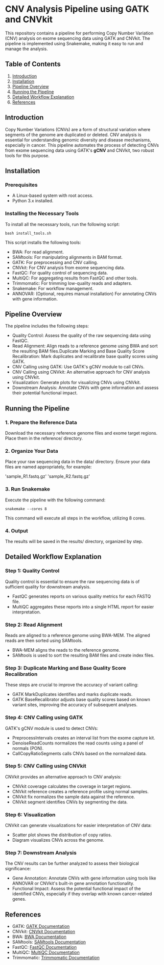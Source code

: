 # CNV Analysis Pipeline using GATK and CNVkit

This repository contains a pipeline for performing Copy Number Variation (CNV) analysis on exome sequencing data using GATK and CNVkit. The pipeline is implemented using Snakemake, making it easy to run and manage the analysis.

## Table of Contents

1. [Introduction](#introduction)
2. [Installation](#installation)
3. [Pipeline Overview](#pipeline-overview)
4. [Running the Pipeline](#running-the-pipeline)
5. [Detailed Workflow Explanation](#detailed-workflow-explanation)
6. [References](#references)

## Introduction

Copy Number Variations (CNVs) are a form of structural variation where segments of the genome are duplicated or deleted. CNV analysis is essential for understanding genomic diversity and disease mechanisms, especially in cancer. This pipeline automates the process of detecting CNVs from exome sequencing data using GATK's **gCNV** and CNVkit, two robust tools for this purpose.

## Installation

### Prerequisites

- A Linux-based system with root access.
- Python 3.x installed.

### Installing the Necessary Tools

To install all the necessary tools, run the following script:

```
bash install_tools.sh
```

This script installs the following tools:

- BWA: For read alignment.
- SAMtools: For manipulating alignments in BAM format.
- GATK: For preprocessing and CNV calling.
- CNVkit: For CNV analysis from exome sequencing data.
- FastQC: For quality control of sequencing data.
- MultiQC: For aggregating results from FastQC and other tools.
- Trimmomatic: For trimming low-quality reads and adapters.
- Snakemake: For workflow management.
- ANNOVAR: (Optional, requires manual installation) For annotating CNVs with gene information.

## Pipeline Overview

The pipeline includes the following steps:

- Quality Control: Assess the quality of the raw sequencing data using FastQC.
- Read Alignment: Align reads to a reference genome using BWA and sort the resulting BAM files.Duplicate Marking and Base Quality Score Recalibration: Mark duplicates and recalibrate base quality scores using GATK.
- CNV Calling using GATK: Use GATK's gCNV module to call CNVs.
- CNV Calling using CNVkit: An alternative approach for CNV analysis using CNVkit.
- Visualization: Generate plots for visualizing CNVs using CNVkit.
- Downstream Analysis: Annotate CNVs with gene information and assess their potential functional impact.


## Running the Pipeline

### 1. Prepare the Reference Data

Download the necessary reference genome files and exome target regions. Place them in the reference/ directory.

### 2. Organize Your Data

Place your raw sequencing data in the data/ directory. Ensure your data files are named appropriately, for example:

 'sample_R1.fastq.gz'
 'sample_R2.fastq.gz'

### 3. Run Snakemake

Execute the pipeline with the following command:

```
snakemake --cores 8
```

This command will execute all steps in the workflow, utilizing 8 cores.

### 4. Output

The results will be saved in the results/ directory, organized by step.

## Detailed Workflow Explanation

### Step 1: Quality Control

Quality control is essential to ensure the raw sequencing data is of sufficient quality for downstream analysis.

- FastQC generates reports on various quality metrics for each FASTQ file.
- MultiQC aggregates these reports into a single HTML report for easier interpretation.

### Step 2: Read Alignment

Reads are aligned to a reference genome using BWA-MEM. The aligned reads are then sorted using SAMtools.

- BWA-MEM aligns the reads to the reference genome.
- SAMtools is used to sort the resulting BAM files and create index files.

### Step 3: Duplicate Marking and Base Quality Score Recalibration

These steps are crucial to improve the accuracy of variant calling:

- GATK MarkDuplicates identifies and marks duplicate reads.
- GATK BaseRecalibrator adjusts base quality scores based on known variant sites, improving the accuracy of subsequent analyses.

### Step 4: CNV Calling using GATK

GATK's gCNV module is used to detect CNVs:

- PreprocessIntervals creates an interval list from the exome capture kit.
- DenoiseReadCounts normalizes the read counts using a panel of normals (PON).
-  CallCopyRatioSegments calls CNVs based on the normalized data.

### Step 5: CNV Calling using CNVkit

CNVkit provides an alternative approach to CNV analysis:

- CNVkit coverage calculates the coverage in target regions.
- CNVkit reference creates a reference profile using normal samples.
- CNVkit fix normalizes the sample data against the reference.
- CNVkit segment identifies CNVs by segmenting the data.

### Step 6: Visualization

CNVkit can generate visualizations for easier interpretation of CNV data:

- Scatter plot shows the distribution of copy ratios.
- Diagram visualizes CNVs across the genome.

### Step 7: Downstream Analysis

The CNV results can be further analyzed to assess their biological significance:

- Gene Annotation: Annotate CNVs with gene information using tools like ANNOVAR or CNVkit's built-in gene annotation functionality.
- Functional Impact: Assess the potential functional impact of the identified CNVs, especially if they overlap with known cancer-related genes.

## References

- GATK: [GATK Documentation](https://gatk.broadinstitute.org/)
- CNVkit: [CNVkit Documentation](https://cnvkit.readthedocs.io/en/stable/)
- BWA: [BWA Documentation](http://bio-bwa.sourceforge.net/)
- SAMtools: [SAMtools Documentation](http://www.htslib.org/)
- FastQC: [FastQC Documentation](https://www.bioinformatics.babraham.ac.uk/projects/fastqc/)
- MultiQC: [MultiQC Documentation](https://multiqc.info/)
- Trimmomatic: [Trimmomatic Documentation](http://www.usadellab.org/cms/?page=trimmomatic)
